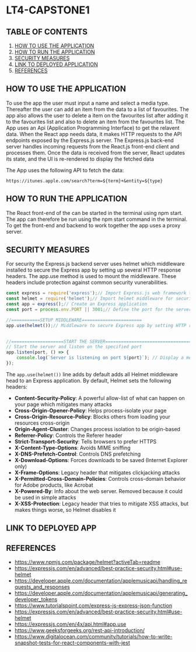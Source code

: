 # LT4-CAPSTONE1

## TABLE OF CONTENTS
1. [HOW TO USE THE APPLICATION](#how-to-use-the-application)
2. [HOW TO RUN THE APPLICATION](#how-to-run-the-application)
3. [SECURITY MEASURES](#security-measures)
4. [LINK TO DEPLOYED APPLICATION](#link-to-deployed-app)
5. [REFERENCES](#references)

## HOW TO USE THE APPLICATION

To use the app the user must input a name and select a media type. Thereafter the user can add an item from the data to a list of favourites. The app also allows the user to delete a item on the favourites list after adding it to the favourites list and also to delete an item from the favourites list. 
The App uses an Api (Application Programming Interface) to get the relavent data.  When the React app needs data, it makes HTTP requests to the API endpoints exposed by the Express.js server. The Express.js back-end server handles incoming requests from the React.js front-end client and processes them. Once the data is received from the server, React updates its state, and the UI is re-rendered to display the fetched data

The App uses the following API to fetch the data:

`https://itunes.apple.com/search?term=${term}+&entity=${type}`


## HOW TO RUN THE APPLICATION

The React front-end of the can be started in the terminal using npm start. The app can therefore be run using the npm start command in the terminal. To get the front-end and backend to work together the app uses a proxy server.


## SECURITY MEASURES


For security the Express.js backend server uses helmet which middleware installed to secure the Express app by setting up several HTTP response headers. The app.use method is used to mount the middleware.  These headers include protection against common security vunerabilities.
   ```javascript
   const express = require('express');// Import Express.js web framework to build the web server
   const helmet = require('helmet');// Import helmet middleware for security headers
   const app = express();// Create an Express application
   const port = process.env.PORT || 3001;// Define the port for the server to listen on

  //===========SETUP MIDDLEWARE=======================
   app.use(helmet());// Middleware to secure Express app by setting HTTP response headers.

    
   //====================START THE SERVER==================================
   // Start the server and listen on the specified port
   app.listen(port, () => {
       console.log(`Server is listening on port ${port}`); // Display a message in the console indicating that the server is running.
   });
   ```


The `app.use(helmet())` line adds by default adds all Helmet middleware head to an Express application. 
By default, Helmet sets the following headers:

- **Content-Security-Policy**: A powerful allow-list of what can happen on your page which mitigates many attacks
- **Cross-Origin-Opener-Policy**: Helps process-isolate your page
- **Cross-Origin-Resource-Policy**: Blocks others from loading your resources cross-origin
- **Origin-Agent-Cluster**: Changes process isolation to be origin-based
- **Referrer-Policy**: Controls the Referer header
- **Strict-Transport-Security**: Tells browsers to prefer HTTPS
- **X-Content-Type-Options**: Avoids MIME sniffing
- **X-DNS-Prefetch-Control**: Controls DNS prefetching
- **X-Download-Options**: Forces downloads to be saved (Internet Explorer only)
- **X-Frame-Options**: Legacy header that mitigates clickjacking attacks
- **X-Permitted-Cross-Domain-Policies**: Controls cross-domain behavior for Adobe products, like Acrobat
- **X-Powered-By**: Info about the web server. Removed because it could be used in simple attacks
- **X-XSS-Protection**: Legacy header that tries to mitigate XSS attacks, but makes things worse, so Helmet disables it

## LINK TO DEPLOYED APP

## REFERENCES
- https://www.npmjs.com/package/helmet?activeTab=readme
- https://expressjs.com/en/advanced/best-practice-security.html#use-helmet
- https://developer.apple.com/documentation/applemusicapi/handling_requests_and_responses
- https://developer.apple.com/documentation/applemusicapi/generating_developer_tokens
- https://www.tutorialspoint.com/express-js-express-json-function
- https://expressjs.com/en/advanced/best-practice-security.html#use-helmet
- https://expressjs.com/en/4x/api.html#app.use 
- https://www.geeksforgeeks.org/rest-api-introduction/
- https://www.digitalocean.com/community/tutorials/how-to-write-snapshot-tests-for-react-components-with-jest

